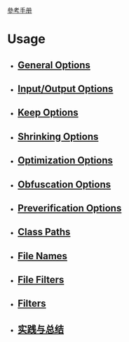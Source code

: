 [參考手册](https://stuff.mit.edu/afs/sipb/project/android/sdk/android-sdk-linux/tools/proguard/docs/index.html#manual/usage.html)
# Usage
- ## [General Options](http://)
- ## [Input/Output Options](http://)
- ## [Keep Options](http://)
- ## [Shrinking Options](http://)
- ## [Optimization Options](http://)
- ## [Obfuscation Options](http://)
- ## [Preverification Options](http://)
- ## [Class Paths](http://)
- ## [File Names](http://)
- ## [File Filters](http://)
- ## [Filters](http://)
- ## [实践与总结](http://)